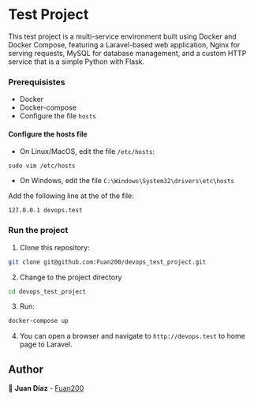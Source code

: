 # Test Project

This test project is a multi-service environment built using Docker and Docker Compose, featuring a Laravel-based web application, Nginx for serving requests, MySQL for database management, and a custom HTTP service that is a simple Python with Flask.

### Prerequisistes

* Docker
* Docker-compose
* Configure the file `hosts`

#### Configure the hosts file

* On Linux/MacOS, edit the file `/etc/hosts`:

```
sudo vim /etc/hosts
```

* On Windows, edit the file `C:\Windows\System32\drivers\etc\hosts`

Add the following line at the of the file:

```
127.0.0.1 devops.test
```

### Run the project

1. Clone this repository:

``` bash
git clone git@github.com:Fuan200/devops_test_project.git
```

2. Change to the project directory

``` bash
cd devops_test_project
```

3. Run:

``` bash
docker-compose up
```

4. You can open a browser and navigate to `http://devops.test` to home page to Laravel.



## Author

:blue_heart: **Juan Díaz** - [Fuan200](https://github.com/Fuan200)